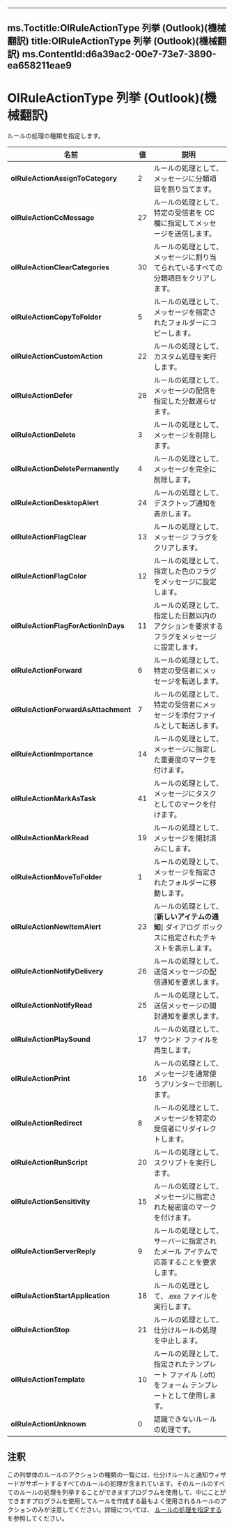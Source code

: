 

---
ms.Toctitle:OlRuleActionType 列挙 (Outlook)(機械翻訳)
title:OlRuleActionType 列挙 (Outlook)(機械翻訳)
ms.ContentId:d6a39ac2-00e7-73e7-3890-ea658211eae9
---
# OlRuleActionType 列挙 (Outlook)(機械翻訳)




ルールの処理の種類を指定します。

|**名前**|**値**|**説明**|
|---|---|---|
|**olRuleActionAssignToCategory**|2|ルールの処理として、メッセージに分類項目を割り当てます。|
|**olRuleActionCcMessage**|27|ルールの処理として、特定の受信者を CC 欄に指定してメッセージを送信します。|
|**olRuleActionClearCategories**|30|ルールの処理として、メッセージに割り当てられているすべての分類項目をクリアします。|
|**olRuleActionCopyToFolder**|5|ルールの処理として、メッセージを指定されたフォルダーにコピーします。|
|**olRuleActionCustomAction**|22|ルールの処理として、カスタム処理を実行します。|
|**olRuleActionDefer**|28|ルールの処理として、メッセージの配信を指定した分数遅らせます。|
|**olRuleActionDelete**|3|ルールの処理として、メッセージを削除します。|
|**olRuleActionDeletePermanently**|4|ルールの処理として、メッセージを完全に削除します。|
|**olRuleActionDesktopAlert**|24|ルールの処理として、デスクトップ通知を表示します。|
|**olRuleActionFlagClear**|13|ルールの処理として、メッセージ フラグをクリアします。|
|**olRuleActionFlagColor**|12|ルールの処理として、指定した色のフラグをメッセージに設定します。|
|**olRuleActionFlagForActionInDays**|11|ルールの処理として、指定した日数以内のアクションを要求するフラグをメッセージに設定します。|
|**olRuleActionForward**|6|ルールの処理として、特定の受信者にメッセージを転送します。|
|**olRuleActionForwardAsAttachment**|7|ルールの処理として、特定の受信者にメッセージを添付ファイルとして転送します。|
|**olRuleActionImportance**|14|ルールの処理として、メッセージに指定した重要度のマークを付けます。|
|**olRuleActionMarkAsTask**|41|ルールの処理として、メッセージにタスクとしてのマークを付けます。|
|**olRuleActionMarkRead**|19|ルールの処理として、メッセージを開封済みにします。|
|**olRuleActionMoveToFolder**|1|ルールの処理として、メッセージを指定されたフォルダーに移動します。|
|**olRuleActionNewItemAlert**|23|ルールの処理として、[**新しいアイテムの通知**] ダイアログ ボックスに指定されたテキストを表示します。|
|**olRuleActionNotifyDelivery**|26|ルールの処理として、送信メッセージの配信通知を要求します。|
|**olRuleActionNotifyRead**|25|ルールの処理として、送信メッセージの開封通知を要求します。|
|**olRuleActionPlaySound**|17|ルールの処理として、サウンド ファイルを再生します。|
|**olRuleActionPrint**|16|ルールの処理として、メッセージを通常使うプリンターで印刷します。|
|**olRuleActionRedirect**|8|ルールの処理として、メッセージを特定の受信者にリダイレクトします。|
|**olRuleActionRunScript**|20|ルールの処理として、スクリプトを実行します。|
|**olRuleActionSensitivity**|15|ルールの処理として、メッセージに指定された秘密度のマークを付けます。|
|**olRuleActionServerReply**|9|ルールの処理として、サーバーに指定されたメール アイテムで応答することを要求します。|
|**olRuleActionStartApplication**|18|ルールの処理として、.exe ファイルを実行します。|
|**olRuleActionStop**|21|ルールの処理として、仕分けルールの処理を中止します。|
|**olRuleActionTemplate**|10|ルールの処理として、指定されたテンプレート ファイル (.oft) をフォーム テンプレートとして使用します。|
|**olRuleActionUnknown**|0|認識できないルールの処理です。|



## 注釈
この列挙体のルールのアクションの種類の一覧には、仕分けルールと通知ウィザードがサポートするすべてのルールの処理が含まれています。そのルールのすべてのルールの処理を列挙することができますプログラムを使用して、中にことができますプログラムを使用してルールを作成する最もよく使用されるルールのアクションのみが注意してください。詳細については、 [ルールの処理を指定する](c5f83c81-0e01-38aa-5ec7-3932b4443e43.md)を参照してください。




